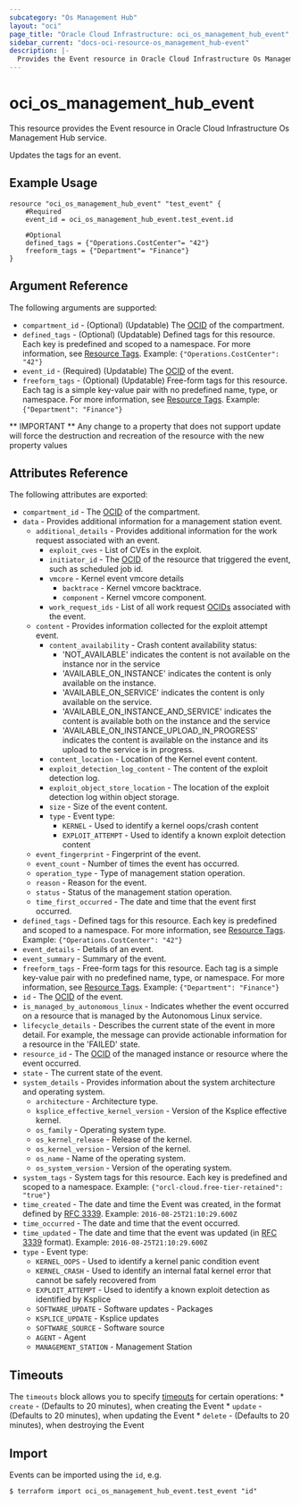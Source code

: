 ```yaml
---
subcategory: "Os Management Hub"
layout: "oci"
page_title: "Oracle Cloud Infrastructure: oci_os_management_hub_event"
sidebar_current: "docs-oci-resource-os_management_hub-event"
description: |-
  Provides the Event resource in Oracle Cloud Infrastructure Os Management Hub service
---
```


# oci_os_management_hub_event
This resource provides the Event resource in Oracle Cloud Infrastructure Os Management Hub service.

Updates the tags for an event.

## Example Usage

```hcl
resource "oci_os_management_hub_event" "test_event" {
	#Required
	event_id = oci_os_management_hub_event.test_event.id

	#Optional
	defined_tags = {"Operations.CostCenter"= "42"}
	freeform_tags = {"Department"= "Finance"}
}
```

## Argument Reference

The following arguments are supported:

* `compartment_id` - (Optional) (Updatable) The [OCID](https://docs.cloud.oracle.com/iaas/Content/General/Concepts/identifiers.htm) of the compartment.
* `defined_tags` - (Optional) (Updatable) Defined tags for this resource. Each key is predefined and scoped to a namespace. For more information, see [Resource Tags](https://docs.cloud.oracle.com/iaas/Content/General/Concepts/resourcetags.htm). Example: `{"Operations.CostCenter": "42"}` 
* `event_id` - (Required) (Updatable) The [OCID](https://docs.cloud.oracle.com/iaas/Content/General/Concepts/identifiers.htm) of the event.
* `freeform_tags` - (Optional) (Updatable) Free-form tags for this resource. Each tag is a simple key-value pair with no predefined name, type, or namespace. For more information, see [Resource Tags](https://docs.cloud.oracle.com/iaas/Content/General/Concepts/resourcetags.htm). Example: `{"Department": "Finance"}` 


** IMPORTANT **
Any change to a property that does not support update will force the destruction and recreation of the resource with the new property values

## Attributes Reference

The following attributes are exported:

* `compartment_id` - The [OCID](https://docs.cloud.oracle.com/iaas/Content/General/Concepts/identifiers.htm) of the compartment.
* `data` - Provides additional information for a management station event.
	* `additional_details` - Provides additional information for the work request associated with an event.
		* `exploit_cves` - List of CVEs in the exploit.
		* `initiator_id` - The [OCID](https://docs.cloud.oracle.com/iaas/Content/General/Concepts/identifiers.htm) of the resource that triggered the event, such as scheduled job id.
		* `vmcore` - Kernel event vmcore details
			* `backtrace` - Kernel vmcore backtrace.
			* `component` - Kernel vmcore component.
		* `work_request_ids` - List of all work request [OCIDs](https://docs.cloud.oracle.com/iaas/Content/General/Concepts/identifiers.htm) associated with the event.
	* `content` - Provides information collected for the exploit attempt event.
		* `content_availability` - Crash content availability status:
			* 'NOT_AVAILABLE' indicates the content is not available on the instance nor in the service
			* 'AVAILABLE_ON_INSTANCE' indicates the content is only available on the instance.
			* 'AVAILABLE_ON_SERVICE' indicates the content is only available on the service.
			* 'AVAILABLE_ON_INSTANCE_AND_SERVICE' indicates the content is available both on the instance and the service
			* 'AVAILABLE_ON_INSTANCE_UPLOAD_IN_PROGRESS' indicates the content is available on the instance and its upload to the service is in progress. 
		* `content_location` - Location of the Kernel event content.
		* `exploit_detection_log_content` - The content of the exploit detection log.
		* `exploit_object_store_location` - The location of the exploit detection log within object storage.
		* `size` - Size of the event content.
		* `type` - Event type:
			* `KERNEL` - Used to identify a kernel oops/crash content
			* `EXPLOIT_ATTEMPT` - Used to identify a known exploit detection content 
	* `event_fingerprint` - Fingerprint of the event.
	* `event_count` - Number of times the event has occurred.
	* `operation_type` - Type of management station operation.
	* `reason` - Reason for the event.
	* `status` - Status of the management station operation.
	* `time_first_occurred` - The date and time that the event first occurred.
* `defined_tags` - Defined tags for this resource. Each key is predefined and scoped to a namespace. For more information, see [Resource Tags](https://docs.cloud.oracle.com/iaas/Content/General/Concepts/resourcetags.htm). Example: `{"Operations.CostCenter": "42"}` 
* `event_details` - Details of an event.
* `event_summary` - Summary of the event.
* `freeform_tags` - Free-form tags for this resource. Each tag is a simple key-value pair with no predefined name, type, or namespace. For more information, see [Resource Tags](https://docs.cloud.oracle.com/iaas/Content/General/Concepts/resourcetags.htm). Example: `{"Department": "Finance"}` 
* `id` - The [OCID](https://docs.cloud.oracle.com/iaas/Content/General/Concepts/identifiers.htm) of the event.
* `is_managed_by_autonomous_linux` - Indicates whether the event occurred on a resource that is managed by the Autonomous Linux service.
* `lifecycle_details` - Describes the current state of the event in more detail. For example, the  message can provide actionable information for a resource in the 'FAILED' state. 
* `resource_id` - The [OCID](https://docs.cloud.oracle.com/iaas/Content/General/Concepts/identifiers.htm) of the managed instance or resource where the event occurred.
* `state` - The current state of the event.
* `system_details` - Provides information about the system architecture and operating system.
	* `architecture` - Architecture type.
	* `ksplice_effective_kernel_version` - Version of the Ksplice effective kernel.
	* `os_family` - Operating system type.
	* `os_kernel_release` - Release of the kernel.
	* `os_kernel_version` - Version of the kernel.
	* `os_name` - Name of the operating system.
	* `os_system_version` - Version of the operating system.
* `system_tags` - System tags for this resource. Each key is predefined and scoped to a namespace. Example: `{"orcl-cloud.free-tier-retained": "true"}` 
* `time_created` - The date and time the Event was created, in the format defined by [RFC 3339](https://tools.ietf.org/html/rfc3339).  Example: `2016-08-25T21:10:29.600Z` 
* `time_occurred` - The date and time that the event occurred.
* `time_updated` - The date and time that the event was updated (in [RFC 3339](https://tools.ietf.org/html/rfc3339) format). Example: `2016-08-25T21:10:29.600Z` 
* `type` - Event type:
	* `KERNEL_OOPS` - Used to identify a kernel panic condition event
	* `KERNEL_CRASH` - Used to identify an internal fatal kernel error that cannot be safely recovered from
	* `EXPLOIT_ATTEMPT` - Used to identify a known exploit detection as identified by Ksplice
	* `SOFTWARE_UPDATE` - Software updates - Packages
	* `KSPLICE_UPDATE` - Ksplice updates
	* `SOFTWARE_SOURCE` - Software source
	* `AGENT` - Agent
	* `MANAGEMENT_STATION` - Management Station 

## Timeouts

The `timeouts` block allows you to specify [timeouts](https://registry.terraform.io/providers/oracle/oci/latest/docs/guides/changing_timeouts) for certain operations:
	* `create` - (Defaults to 20 minutes), when creating the Event
	* `update` - (Defaults to 20 minutes), when updating the Event
	* `delete` - (Defaults to 20 minutes), when destroying the Event


## Import

Events can be imported using the `id`, e.g.

```
$ terraform import oci_os_management_hub_event.test_event "id"
```

